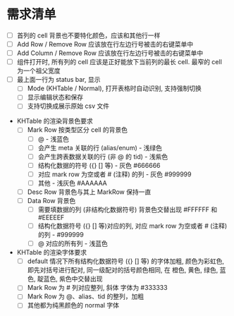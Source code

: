 # 需求清单

- [ ] 首列的 cell 背景也不要特化颜色，应该和其他行一样
- [ ] Add Row / Remove Row 应该放在行左边行号被击的右键菜单中
- [ ] Add Column / Remove Row 应该放在行左边行号被击的右键菜单中
- [ ] 组件打开时, 所有列的 cell 应该是正好能放下当前列的最长 cell. 最窄的 cell 为一个祖父宽度
- [ ] 最上面一行为 status bar, 显示
    - [ ] Mode (KHTable / Normal), 打开表格时自动识别, 支持强制切换
    - [ ] 显示编辑状态和保存
    - [ ] 支持切换成展示原始 csv 文件
- KHTable 的渲染背景色要求
  - [ ] Mark Row 按类型区分 cell 的背景色
    - [ ] @ - 浅蓝色
    - [ ] 会产生 meta 关联的行 (alias/enum) - 浅绿色
    - [ ] 会产生跨表数据关联的行 (非 @ 的 tid) - 浅紫色
    - [ ] 结构化数据的符号 ({} [] 等) - 灰色 #666666
    - [ ] 对应 mark row 为空或者 # (注释) 的列 - 灰色 #999999
    - [ ] 其他 - 浅灰色 #AAAAAA
  - [ ] Desc Row 背景色与其上 MarkRow 保持一直
  - [ ] Data Row 背景色
    - [ ] 需要填数据的列 (非结构化数据符号) 背景色交替出现 #FFFFFF 和 #EEEEEF
    - [ ] 结构化数据符号 ({} [] 等)对应的列, 对应 mark row 为空或者 # (注释) 的列 - #999999
    - [ ] @ 对应的所有列 - 浅蓝色
- KHTable 的渲染字体要求
  - [ ] default 情况下所有结构化数据符号 ({} [] 等) 的字体加粗, 颜色为彩虹色, 即先对括号进行配对, 同一级配对的括号颜色相同, 在 橙色, 黄色, 绿色, 蓝色, 靛蓝色, 紫色中交替出现
  - [ ] Mark Row 为 # 列对应整列, 斜体 字体为 #333333
  - [ ] Mark Row 为 @、alias、tid 的整列，加粗
  - [ ] 其他都为纯黑颜色的 normal 字体